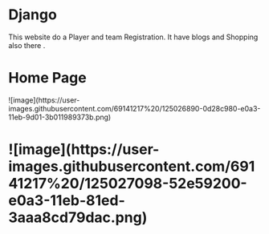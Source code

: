 # Django
This website do a Player and team Registration. It have blogs and Shopping also there . 

<h1> Home Page</h1>
![image](https://user-images.githubusercontent.com/69141217%20/125026890-0d28c980-e0a3-11eb-9d01-3b011989373b.png)

<h1>
![image](https://user-images.githubusercontent.com/69141217%20/125027098-52e59200-e0a3-11eb-81ed-3aaa8cd79dac.png)


